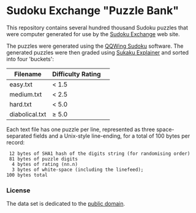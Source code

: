 # Sudoku Exchange "Puzzle Bank"

This repository contains several hundred thousand Sudoku puzzles that were
computer generated for use by the [Sudoku Exchange](https://sudokuexchange.com/)
web site.

The puzzles were generated using the
[QQWing Sudoku](https://github.com/stephenostermiller/qqwing) software.
The generated puzzles were then graded using
[Sukaku Explainer](https://github.com/SudokuMonster/SukakuExplainer) and
sorted into four 'buckets':

| Filename       | Difficulty Rating |    |
| -------------- | ----------------- | -- |
| easy.txt       | < 1.5             |    |
| medium.txt     | < 2.5             |    |
| hard.txt       | < 5.0             |    |
| diabolical.txt | ≥ 5.0             |    |

Each text file has one puzzle per line, represented as three space-separated
fields and a Unix-style line-ending, for a total of 100 bytes per record:

     12 bytes of SHA1 hash of the digits string (for randomising order)
     81 bytes of puzzle digits
      4 bytes of rating (nn.n)
      3 bytes of white-space (including the linefeed);
    100 bytes total

### License

The data set is dedicated to the [public domain](LICENSE.txt).

